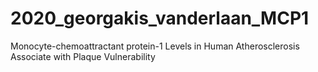 # 2020_georgakis_vanderlaan_MCP1
Monocyte-chemoattractant protein-1 Levels in Human Atherosclerosis Associate with Plaque Vulnerability
